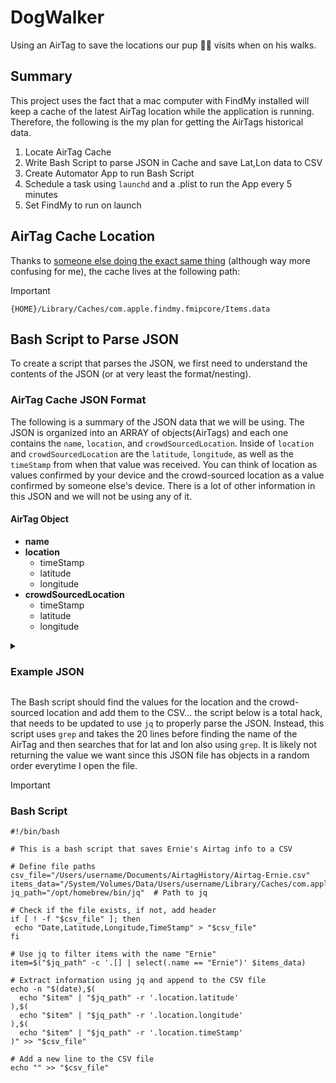 # DogWalker
Using an AirTag to save the locations our pup 🐕‍🦺 visits when on his walks.

## Summary
This project uses the fact that a mac computer with FindMy installed will keep a cache of the latest AirTag location while the application is running. Therefore, the following is the my plan for getting the AirTags historical data.
1. Locate AirTag Cache
2. Write Bash Script to parse JSON in Cache and save Lat,Lon data to CSV
3. Create Automator App to run Bash Script
4. Schedule a task using `launchd` and a .plist to run the App every 5 minutes
5. Set FindMy to run on launch

## AirTag Cache Location
Thanks to [someone else doing the exact same thing](https://www.arecadata.com/apple-airtag-location-history-data-pipeline-dog-tracking-dashboard/) (although way more confusing for me), the cache lives at the following path:
> [!IMPORTANT]
>`{HOME}/Library/Caches/com.apple.findmy.fmipcore/Items.data`

## Bash Script to Parse JSON
To create a script that parses the JSON, we first need to understand the contents of the JSON (or at very least the format/nesting).

### AirTag Cache JSON Format
The following is a summary of the JSON data that we will be using. The JSON is organized into an ARRAY of objects(AirTags) and each one contains the `name`, `location`, and `crowdSourcedLocation`. Inside of `location` and `crowdSourcedLocation` are the `latitude`, `longitude`, as well as the `timeStamp` from when that value was received. You can think of location as values confirmed by your device and the crowd-sourced location as a value confirmed by someone else's device. There is a lot of other information in this JSON and we will not be using any of it.

  #### AirTag Object
  - __name__ 
  - __location__
    - timeStamp
    - latitude
    - longitude 
  - __crowdSourcedLocation__
    - timeStamp
    - latitude
    - longitude 

<details>
<summary><h3>Example JSON</h3></summary>
  
```
[{
    "batteryStatus" : 1,
    "isAppleAudioAccessory" : false,
    "partInfo" : null,
    "capabilities" : 766,
    "address" : null,
    "role" : {
      "emoji" : "🐕‍🦺",
      "identifier" : 999,
      "name" : "Custom Name"
    },
    "serialNumber" : "############",
    "safeLocations" : [
      {
        "name" : "Home",
        "address" : {
          "country" : "United States",
          "locality" : "New York",
          "fullThroroughfare" : "",
          "label" : "",
          "streetAddress" : "",
          "stateCode" : "NY",
          "countryCode" : "US",
          "subAdministrativeArea" : "",
          "areaOfInterest" : [
            "Long Island"
          ],
          "administrativeArea" : "New York",
          "formattedAddressLines" : [
            "",
            "",
            ""
          ],
          "streetName" : "",
          "mapItemFullAddress" : ""
        },
        "location" : {
          "locationFinished" : true,
          "verticalAccuracy" : 80,
          "timeStamp" : 1705901792663,
          "altitude" : 0,
          "isInaccurate" : false,
          "horizontalAccuracy" : 80,
          "latitude" : ##.###############,
          "positionType" : "safeLocation",
          "isOld" : true,
          "longitude" : ##.###############,
          "floorLevel" : -1
        },
        "approvalState" : 1,
        "type" : 1,
        "identifier" : "########-####-####-####-############"
      }
    ],
    "groupIdentifier" : null,
    "location" : {
      "longitude" : ##.###############,
      "latitude" : ##.###############,
      "locationFinished" : true,
      "positionType" : "cached",
      "isOld" : true,
      "floorLevel" : -1,
      "altitude" : -1,
      "isInaccurate" : false,
      "horizontalAccuracy" : 35,
      "timeStamp" : 1705901798985,
      "verticalAccuracy" : -1
    },
    "crowdSourcedLocation" : {
      "floorLevel" : -1,
      "isOld" : true,
      "altitude" : -1,
      "verticalAccuracy" : -1,
      "timeStamp" : 1705901798985,
      "latitude" : ##.###############,
      "positionType" : "cached",
      "horizontalAccuracy" : 35,
      "locationFinished" : true,
      "longitude" : ##.###############,
      "isInaccurate" : false
    },
    "lostModeMetadata" : null,
    "identifier" : "########-####-####-####-############",
    "isFirmwareUpdateMandatory" : false,
    "productIdentifier" : "########-####-####-####-############",
    "systemVersion" : "2.0.61",
    "owner" : "owner@localhost",
    "name" : "Ernie",
    "productType" : {
      "productInformation" : {
        "manufacturerName" : "Apple",
        "modelName" : "",
        "productIdentifier" : 21760,
        "antennaPower" : 4,
        "vendorIdentifier" : 76
      },
      "type" : "b389"
    }
  },
{AirTag Object 2},
.
.
.
{AirTag Object n}]
```
</details>

The Bash script should find the values for the location and the crowd-sourced location and add them to the CSV... the script below is a total hack, that needs to be updated to use `jq` to properly parse the JSON. Instead, this script uses `grep` and takes the 20 lines before finding the name of the AirTag and then searches that for lat and lon also using `grep`. It is likely not returning the value we want since this JSON file has objects in a random order everytime I open the file.

> [!IMPORTANT]
> 
> ### Bash Script
> ```
> #!/bin/bash
> 
> # This is a bash script that saves Ernie's Airtag info to a CSV
> 
> # Define file paths
> csv_file="/Users/username/Documents/AirtagHistory/Airtag-Ernie.csv"
> items_data="/System/Volumes/Data/Users/username/Library/Caches/com.apple.findmy.fmipcore/Items.data"
> jq_path="/opt/homebrew/bin/jq"  # Path to jq
> 
> # Check if the file exists, if not, add header
> if [ ! -f "$csv_file" ]; then
>  echo "Date,Latitude,Longitude,TimeStamp" > "$csv_file"
> fi
> 
> # Use jq to filter items with the name "Ernie"
> item=$("$jq_path" -c '.[] | select(.name == "Ernie")' $items_data)
> 
> # Extract information using jq and append to the CSV file
> echo -n "$(date),$(
>   echo "$item" | "$jq_path" -r '.location.latitude'
> ),$(
>   echo "$item" | "$jq_path" -r '.location.longitude'
> ),$(
>   echo "$item" | "$jq_path" -r '.location.timeStamp'
> )" >> "$csv_file"
> 
> # Add a new line to the CSV file
> echo "" >> "$csv_file"
> ```
